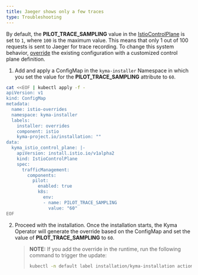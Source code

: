 ```yaml
---
title: Jaeger shows only a few traces
type: Troubleshooting
---
```


By default, the **PILOT_TRACE_SAMPLING** value in the [IstioControlPlane](https://istio.io/docs/reference/config/istio.operator.v1alpha12.pb/) is set to `1`, where `100` is the maximum value. This means that only 1 out of 100 requests is sent to Jaeger for trace recording.
To change this system behavior, [override](/root/kyma/#configuration-helm-overrides-for-kyma-installation) the existing configuration with a customized control plane definition.

1. Add and apply a ConfigMap in the `kyma-installer` Namespace in which you set the value for the **PILOT_TRACE_SAMPLING** attribute to `60`.

```bash
cat <<EOF | kubectl apply -f -
apiVersion: v1
kind: ConfigMap
metadata:
  name: istio-overrides
  namespace: kyma-installer
  labels:
    installer: overrides
    component: istio
    kyma-project.io/installation: ""
data:
  kyma_istio_control_plane: |-
    apiVersion: install.istio.io/v1alpha2
    kind: IstioControlPlane
    spec:
      trafficManagement:
        components:
          pilot:
            enabled: true
            k8s:
              env:
              - name: PILOT_TRACE_SAMPLING
                value: "60"
EOF
```

2. Proceed with the installation. Once the installation starts, the Kyma Operator will generate the override based on the ConfigMap and set the value of **PILOT_TRACE_SAMPLING** to `60`.

    >**NOTE:** If you add the override in the runtime, run the following command to trigger the update:
    > ```bash
    > kubectl -n default label installation/kyma-installation action=install
    > ```
